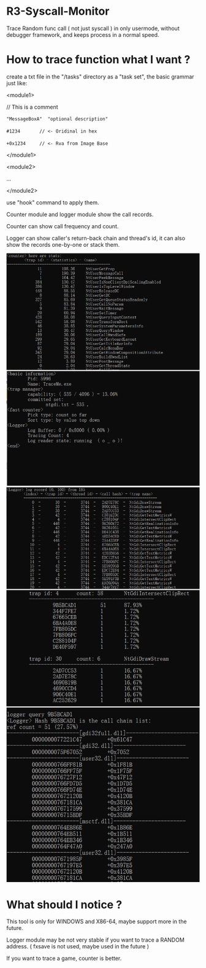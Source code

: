 # R3-Syscall-Monitor
Trace Random func call ( not just syscall ) in only usermode, without debugger framework, and keeps process in a normal speed.

# How to trace function what I want ?
create a txt file in the "/tasks" directory as a "task set", the basic grammar just like:

  &lt;module1&gt;

  // This is a comment
  
    "MessageBoxA"  "optional description"
    
    #1234       // <- Oridinal in hex
    
    +0x1234     // <- Rva from Image Base
    
  &lt;/module1&gt;
  

  &lt;module2&gt;
    
  ...
  
  &lt;/module2&gt;
  
use "hook" command to apply them.

Counter module and logger module show the call records. 

Counter can show call frequency and count. 

Logger can show caller's return-back chain and thread's id, it can also show the records one-by-one or stack them.

![](snapshots/1.png)
![](snapshots/2.png)
![](snapshots/3.png)
![](snapshots/4.png)
![](snapshots/5.png)

# What should I notice ?
This tool is only for WINDOWS and X86-64, maybe support more in the future.

Logger module may be not very stable if you want to trace a RANDOM address. ( fxsave is not used, maybe used in the future )

If you want to trace a game, counter is better.


